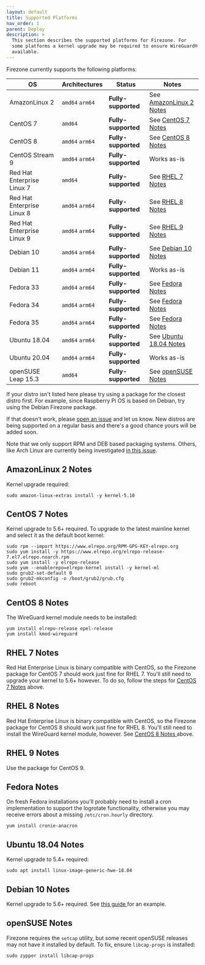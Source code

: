 ```yaml
---
layout: default
title: Supported Platforms
nav_order: 1
parent: Deploy
description: >
  This section describes the supported platforms for Firezone. For
  some platforms a kernel upgrade may be required to ensure WireGuard® is
  available.
---
```


Firezone currently supports the following platforms:

<!-- markdownlint-disable MD013 -->

| OS | Architectures | Status | Notes |
| --- | --- | --- | --- |
| AmazonLinux 2 | `amd64` `arm64` | **Fully-supported** | See [AmazonLinux 2 Notes](#amazonlinux-2-notes) |
| CentOS 7 | `amd64` | **Fully-supported** | See [CentOS 7 Notes](#centos-7-notes) |
| CentOS 8 | `amd64` `arm64` | **Fully-supported** | See [CentOS 8 Notes](#centos-8-notes) |
| CentOS Stream 9 | `amd64` `arm64` | **Fully-supported** | Works as-is |
| Red Hat Enterprise Linux 7 | `amd64` | **Fully-supported** | See [RHEL 7 Notes](#rhel-7-notes) |
| Red Hat Enterprise Linux 8 | `amd64` `arm64` | **Fully-supported** | See [RHEL 8 Notes](#rhel-8-notes) |
| Red Hat Enterprise Linux 9 | `amd64` `arm64` | **Fully-supported** | See [RHEL 9 Notes](#rhel-9-notes) |
| Debian 10 | `amd64` `arm64` | **Fully-supported** | See [Debian 10 Notes](#debian-10-notes)|
| Debian 11 | `amd64` `arm64` | **Fully-supported** | Works as-is |
| Fedora 33 | `amd64` `arm64` | **Fully-supported** | See [Fedora Notes](#fedora-notes) |
| Fedora 34 | `amd64` `arm64` | **Fully-supported** | See [Fedora Notes](#fedora-notes) |
| Fedora 35 | `amd64` `arm64` | **Fully-supported** | See [Fedora Notes](#fedora-notes) |
| Ubuntu 18.04 | `amd64` `arm64` | **Fully-supported** | See [Ubuntu 18.04 Notes](#ubuntu-1804-notes) |
| Ubuntu 20.04 | `amd64` `arm64` | **Fully-supported** | Works as-is |
| openSUSE Leap 15.3 | `amd64` | **Fully-supported** | See [openSUSE Notes](#opensuse-notes) |

<!-- markdownlint-enable MD013 -->

If your distro isn't listed here  please try using a package for the closest
distro first. For example, since Raspberry Pi OS is based on Debian, try using
the Debian Firezone package.

If that doesn't work, please
[open an issue](https://github.com/firezone/firezone/issues/new/choose)
and let us know. New distros are being supported on a regular basis and there's
a good chance yours will be added soon.

Note that we only support RPM and DEB based packaging systems. Others, like Arch
Linux are currently being investigated [
in this issue](https://github.com/firezone/firezone/issues/378).

## AmazonLinux 2 Notes

Kernel upgrade required:

```shell
sudo amazon-linux-extras install -y kernel-5.10
```

## CentOS 7 Notes

Kernel upgrade to 5.6+ required. To upgrade to the latest mainline kernel and
select it as the default boot kernel:

```shell
sudo rpm --import https://www.elrepo.org/RPM-GPG-KEY-elrepo.org
sudo yum install -y https://www.elrepo.org/elrepo-release-7.el7.elrepo.noarch.rpm
sudo yum install -y elrepo-release
sudo yum --enablerepo=elrepo-kernel install -y kernel-ml
sudo grub2-set-default 0
sudo grub2-mkconfig -o /boot/grub2/grub.cfg
sudo reboot
```

## CentOS 8 Notes

The WireGuard kernel module needs to be installed:

```shell
yum install elrepo-release epel-release
yum install kmod-wireguard
```

## RHEL 7 Notes

Red Hat Enterprise Linux is binary compatible with CentOS, so the Firezone
package for CentOS 7 should work just fine for RHEL 7. You'll still need to
upgrade your kernel to 5.6+ however. To do so, follow the steps for
[CentOS 7 Notes](#centos-7-notes) above.

## RHEL 8 Notes

Red Hat Enterprise Linux is binary compatible with CentOS, so the Firezone
package for CentOS 8 should work just fine for RHEL 8. You'll still need to
install the WireGuard kernel module, however. See [CentOS 8 Notes
](#centos-8-notes) above.

## RHEL 9 Notes

Use the package for CentOS 9.

## Fedora Notes

On fresh Fedora installations you'll probably need to install a cron
implementation to support the logrotate functionality, otherwise
you may receive errors about a missing `/etc/cron.hourly` directory.

```shell
yum install cronie-anacron
```

## Ubuntu 18.04 Notes

Kernel upgrade to 5.4+ required:

```shell
sudo apt install linux-image-generic-hwe-18.04
```

## Debian 10 Notes

Kernel upgrade to 5.6+ required. See [this guide
](https://jensd.be/968/linux/install-a-newer-kernel-in-debian-10-buster-stable)
for an example.

## openSUSE Notes

Firezone requires the `setcap` utility, but some recent openSUSE releases may
not have it installed by default. To fix, ensure `libcap-progs` is installed:

```shell
sudo zypper install libcap-progs
```

